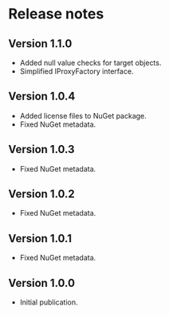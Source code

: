 # Release notes

## Version 1.1.0

* Added null value checks for target objects.
* Simplified IProxyFactory interface.

## Version 1.0.4

* Added license files to NuGet package.
* Fixed NuGet metadata.

## Version 1.0.3

* Fixed NuGet metadata.

## Version 1.0.2

* Fixed NuGet metadata.

## Version 1.0.1

* Fixed NuGet metadata.

## Version 1.0.0

* Initial publication.
